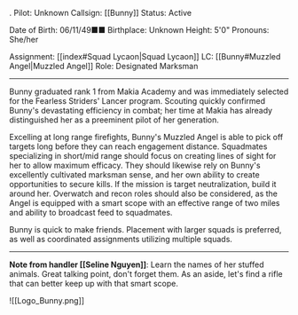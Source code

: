 .
Pilot: Unknown
Callsign: [[Bunny]]
Status: Active

Date of Birth: 06/11/49■■
Birthplace: Unknown
Height: 5'0"
Pronouns: She/her

Assignment: [[index#Squad Lycaon|Squad Lycaon]]
LC: [[Bunny#Muzzled Angel|Muzzled Angel]]
Role: Designated Marksman

---

Bunny graduated rank 1 from Makia Academy and was immediately selected for the Fearless Striders' Lancer program. Scouting quickly confirmed Bunny's devastating efficiency in combat; her time at Makia has already distinguished her as a preeminent pilot of her generation.

Excelling at long range firefights, Bunny's Muzzled Angel is able to pick off targets long before they can reach engagement distance. Squadmates specializing in short/mid range should focus on creating lines of sight for her to allow maximum efficacy. They should likewise rely on Bunny's excellently cultivated marksman sense, and her own ability to create opportunities to secure kills. If the mission is target neutralization, build it around her. Overwatch and recon roles should also be considered, as the Angel is equipped with a smart scope with an effective range of two miles and ability to broadcast feed to squadmates.

Bunny is quick to make friends. Placement with larger squads is preferred, as well as coordinated assignments utilizing multiple squads. 

---

**Note from handler [[Seline Nguyen]]**: Learn the names of her stuffed animals. Great talking point, don't forget them. As an aside, let's find a rifle that can better keep up with that smart scope.

![[Logo_Bunny.png]]
